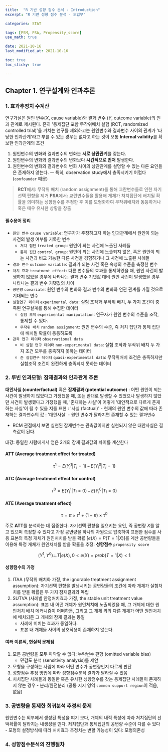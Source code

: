 ```yaml
---
title:  "R 기반 성향 점수 분석 - Introduction"
excerpt: "R 기반 성향 점수 분석 - 도입부"

categories: STAT

tags: [PSM, PSA, Propensity_score]
use_math: true

date: 2021-10-16
last_modified_at: 2021-10-16

toc: true
toc_sticky: true

---
```


## Chapter 1. 연구설계와 인과추론

### 1. 효과추정치 수계산

연구가설은 원인 변수($X$, cause variable)와 결과 변수 ($Y$, outcome variable)의 인과 관계로 제시된다.
흔히 '통제집단 포함 무작위배치 실험 (RCT, randomized controlled trial)'을 거치는 연구를 제외하고는 원인변수와 결과변수 사이의 관계가 '타당한 인과관계'라고 부를 수 있는 경우는 없다고 하는 것이 보통
**Internal validity**를 확보한 인과관계의 조건

1. 원인변수의 변화와 결과변수의 변화는 **서로 상관관계**를 갖는다.
2. 원인변수의 변화와 결과변수의 변화보다 **시간적으로 먼저** 발생한다.
3. 원인변수의 변화와 결과변수의 변화 사이의 상관관계를 설명할 수 있는 다른 요인들은 존재하지 않는다.  -- 특히, observation study에서 충족시키기 어렵다 (`confounder` 때문)

>**RCT**에서: 무작위 배치 (random assignment)를 통해 교란변수들로 인한 자기선택 편향을 제거
>**PSA**에서: 교란변수들을 활용해 개체가 처치집단에 배치될 확률을 의미하는 성향점수를 추정한 후 이를 모형화하여 무작위배치와 동등하거나 혹은 매우 유사한 상황을 창출

#### 필수용어 정리

- `원인 변수` `cause variable`: 연구자가 주장하고자 하는 인과관계에서 원인이 되는 사건의 발생 여부를 기록한 변수
  - `처치 집단` `treated group`: 원인이 되는 사건에 노출된 사례들
  - `통제 집단` `control group`: 원인이 되는 사건에 노출되지 않은, 혹은 원인이 되는 사건과 비교 가능한 다른 사건을 경험하거나 그 사건에 노출된 사례들
- `결과 변수` `outcome variable`: 결과가 되는 사건 혹은 속성의 수준을 측정한 변수
- `처치 효과` `treatment effect`: 다른 변수들의 효과를 통제하였을 때, 원인 사건이 발생하지 않았을 경우에 나타나는 결과 변수 기댓값 대비 원인 사건이 발생했을 경우 나타나는 결과 변수 기댓값의 차이
- `공변량` `covariate`: 원인 변수의 변화와 결과 변수의 변화와 연관 관계를 가질 것으로 기대되는 변수
- `실험연구 데이터` `experimental data`: 실험 조작과 무작위 배치, 두 가지 조건이 충족된 연구설계를 통해 수집한 데이터
  - `실험 조작` `experimental manipulation`: 연구자가 원인 변수의 수준을 조작, 통제할 수 있다.
  - `무작위 배치` `random assignment`: 원인 변수의 수준, 즉 처치 집단과 통제 집단에 배치될 확률이 동등하도록
- `관측 연구 데이터` `observational data`
  - `비 실험 연구 데이터` `non-experimental data`: 실험 조작과 무작위 배치 두 가지 조건 모두를 충족하지 못하는 데이터
  - `준 실험연구 데이터` `quasi-experimental data`: 무작위배치 조건은 충족하지만 실험조작 조건이 완전하게 충족되지 못하는 데이터

### 2. 루빈 인과모형: 잠재결과와 인과관계 추론

**대안사실 (counterfactual)** 혹은 **잠재결과 (potential outcome)**
: 어떤 원인이 되는 사건이 발생하지 않았다고 가정했을 때, 또는 반대로 발생할 수 있었으나 발생하지 않았던 사건이 발생했다고 가정했을 때, '존재하는 사실'이 어떻게 '대안적으로 다르게 존재하는 사실'이 될 수 있을 지를 표현
: '사실 (factual)' - 현재의 원인 변수의 값에 따라 존재하는 결과변수의 값
: '대안사실' - 원인 변수가 달라지면 존재할 수 있는 결과변수

- RCM 관점에서 보면 실현된 잠재변수는 관측값이지만 실현되지 않은 대안사실은 결측값이 된다.

대강: 동일한 사람에게서 얻은 2개의 잠재 결과값의 차이를 계산한다

#### ATT (Average treatment effect for treated)

$$ \tau^1=E(Y_i^1|T_i=1)\,-\,E(Y_i^0|T_i=1) $$

#### ATC (Average treatment effect for control)

$$ \tau^0=E(Y_i^1|T_i=0)\,-\,E(Y_i^0|T_i=0) $$

#### ATE (Average treatment effect)

$$ \tau=\pi\times\tau^1+(1-\pi)\times\tau^0 $$

주로 **ATT**를 분석하는 데 집중한다.
자기선택 편향을 일으키는 요인, 즉 공변량 $X$를 알고 있으며 측정할 수 있다고 가정
공변량을 하나의 차원으로 압축하여 표현한 점수를 사용
표본의 특정 개체가 원인처치를 받을 확률 $[e(X)=P(T=1|X)]$를 계산
공변량들을 이용해 특정 개체가 원인처치를 받을 확률을 추정: **성향점수** `propensity score`

$$ (Y^1, Y^0)\bot T|e(X),\,0<e(X)=prob(T=1|X)<1 $$

#### 성향점수의 가정

1) ITAA (무작위 배치화 가정, the ignorable treatment assignment assumption): 자기선택 편향을 발생시키는 공변량들의 조건에 따라 개체가 실험처치를 받을 확률은 두 가지 잠재결과와 독립
2) SUTVA (사례별 안정처치효과 가정, the stable unit treatment value assumption): 표본 내 어떤 개체가 원인처치에 노출되었을 때, 그 개체에 대한 원인처치 배치 메커니즘이 어떠하든, 그리고 그 개체 외의 다른 개체가 어떤 원인처치에 배치되든 그 개체의 잠재 결과는 동일
    - 사례에 미치는 효과가 동일하다.
    - 표본 내 개체들 사이의 상호작용이 존재하지 않는다.

#### 여러 이론적, 현실적 문제점

1) 모든 공변량을 모두 파악할 수 없다: 누락변수 편향 (omitted variable bias)
    - 민감도 분석 (sensitivity analysis)를 제안
2) 모형을 구성하는 사람에 따라 어떤 변수가 공변량인지 다르게 판단
3) 성향점수 추정 방법에 따라 성향점수분석 결과가 달라질 수 있음
4) 처치집단 사례들과 동일한 혹은 유사한 성향점수를 갖는 통제집단 사례들이 존재하지 않는 경우 - 분리/완전분리 (공통 지지 영역 `common support region`이 적음, 없음)

### 3. 공변량을 통제한 회귀분석 추정의 문제

원인변수는 외부에서 생성된 특성을 띠기 보다, 개체의 내적 특성에 따라 처치집단의 선택확률이 달라지는 내생성을 띤다.
처치집단과 통제집단의 공변량 수준이 다를 수 있다 - 모형의 설정방식에 따라 처치효과 추정치는 변할 가능성이 있다: 모형의존성

### 4. 성향점수분석의 진행절차
